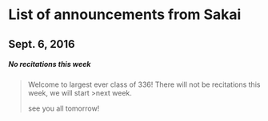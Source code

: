 # List of announcements from Sakai

## Sept. 6, 2016
##### No recitations this week
>Welcome to largest ever class of 336! There will not be recitations this week, we will start >next week.
>
>see you all tomorrow!
